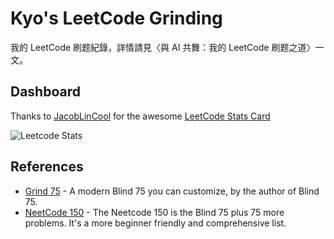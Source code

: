 # Kyo's LeetCode Grinding
我的 LeetCode 刷题紀錄，詳情請見〈與 AI 共舞：我的 LeetCode 刷题之道〉一文。

## Dashboard

Thanks to [JacobLinCool](https://github.com/JacobLinCool) for the awesome [LeetCode Stats Card](https://github.com/JacobLinCool/LeetCode-Stats-Card)

![Leetcode Stats](https://leetcard.jacoblin.cool/kyomind?font=rubik&show_rank=false&ext=activity)


## References
- [Grind 75](https://www.techinterviewhandbook.org/grind75) - A modern Blind 75 you can customize, by the author of Blind 75.
- [NeetCode 150](https://neetcode.io/practice) - The Neetcode 150 is the Blind 75 plus 75 more problems. It's a more beginner friendly and comprehensive list.
